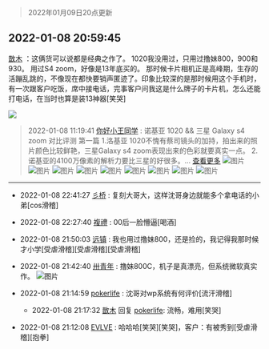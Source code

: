 > 2022年01月09日20点更新
<link rel="stylesheet" href="https://cdn.jsdelivr.net/gh/taotie6/sampleJSON@main/css/photo_show.css">
<meta name="referrer" content="no-referrer" />


 ## 2022-01-08 20:59:45 

 [㪚木](https://www.coolapk.com/feed/32687453?shareKey=NWYzNTM1MmY1ODRhNjFkOThkYWU~) ：这俩货可以说都是经典之作了。
1020我没用过，只用过撸妹800，900和930。
用过S4 zoom，好像是13年底买的。
那时候卡片相机正是高峰期，生存的活蹦乱跳的，不像现在都快要销声匿迹了。印象比较深的是那时候用这个手机时，有一次跟客户吃饭，席中接电话<!--break-->，完事客户问我这是什么牌子的卡片机，怎么还能打电话，在当时也算是装13神器[笑哭] 

<div class="album">
<img class="img-item" src="https://image.coolapk.com/feed/2019/0412/17/1081091_1555060673_5592@400x225.gif" />
</div>

> 2022-01-08 11:19:41 
> [你好小王同学](https://www.coolapk.com/feed/32675553?shareKey=ODkyYzI5Mzc1ZjliNjFkOThkYWU~) : 诺基亚 1020 &amp;&amp; 三星 Galaxy s4 zoom 对比评测 第一篇 1.洛基亚 1020不愧有蔡司镜头的加持，拍出来的照片颜色比较鲜艳，三星Galaxy s4 zoom表现出来的色彩就要真实一点。 2.诺基亚的4100万像素的解析力要比三星的好很多。... <a href="">查看更多</a> 
![图片](https://image.coolapk.com/feed/2022/0108/11/3252508_c7502151_1943_3168_146@3072x1728.jpeg)
![图片](https://image.coolapk.com/feed/2022/0108/11/3252508_c4ae390a_1943_3175_152@3840x2160.jpeg)
![图片](https://image.coolapk.com/feed/2022/0108/11/3252508_79ee5cd9_1943_3181_319@3072x1728.jpeg)
![图片](https://image.coolapk.com/feed/2022/0108/11/3252508_cd96cbe4_1943_3189_219@3840x2160.jpeg)
![图片](https://image.coolapk.com/feed/2022/0108/11/3252508_2084f080_1943_3199_701@3072x1728.jpeg)
![图片](https://image.coolapk.com/feed/2022/0108/11/3252508_1164663e_1943_3207_997@3840x2160.jpeg)
![图片](https://image.coolapk.com/feed/2022/0108/11/3252508_275e700e_1943_3212_469@1728x3072.jpeg)
![图片](https://image.coolapk.com/feed/2022/0108/11/3252508_91cdcdeb_1943_3214_509@2160x3840.jpeg)
![图片](https://image.coolapk.com/feed/2022/0108/11/3252508_6f71e029_1943_3219_514@2840x2657.jpeg)

 ------- 

- 2022-01-08 22:41:27 [彡桥](uid=3740933) : 复刻大哥大，这样沈哥身边就能多个拿电话的小弟[cos滑稽] 

- 2022-01-08 22:27:40 [複禮](uid=1437066) : 00后一脸懵逼[喝酒] 

- 2022-01-08 21:50:03 [远镇](uid=1471248) : 我也用过撸妹800，还是捡的，我记得我那时候才小学[受虐滑稽][受虐滑稽][受虐滑稽] 

- 2022-01-08 21:42:40 [卅青年](uid=855301) : 撸妹800C，机子是真漂亮，但系统微软真实作。 ![图片](https://image.coolapk.com/feed/2022/0108/21/855301_88fb322e_9359_0993_545@1443x1080.jpeg)

- 2022-01-08 21:14:59 [pokerlife](uid=575409) : 沈哥对wp系统有何评价[流汗滑稽] 

    - 2022-01-08 21:17:32 [㪚木](uid=1081091) 回复 [pokerlife](uid=575409): 流畅，难用[笑哭] 

- 2022-01-08 21:12:08 [EVLVE](uid=624501) : 哈哈哈[笑哭][笑哭]，客户：有被秀到[受虐滑稽][抱拳] 

